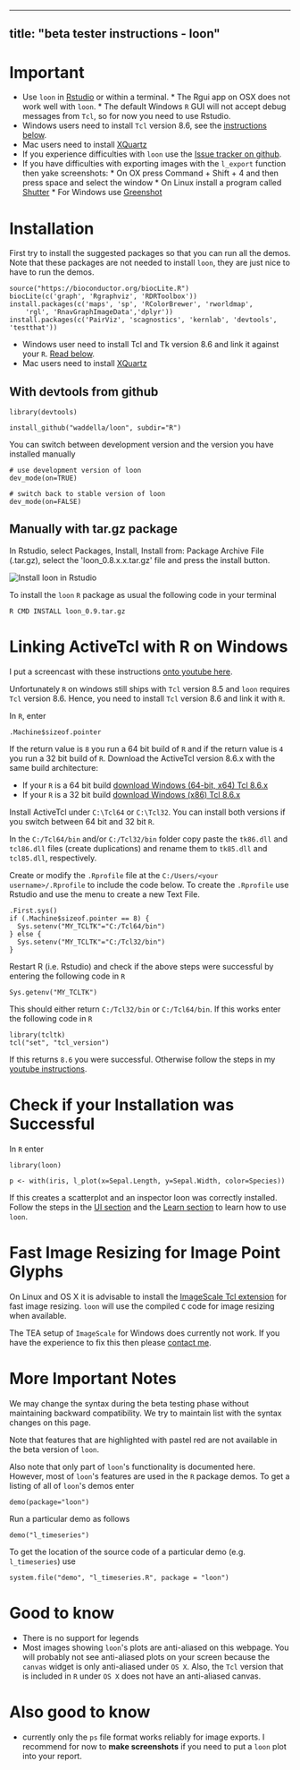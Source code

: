 
<script>
document.getElementById("beta").className += " selected";
</script>

---
title: "beta tester instructions - loon"
---

# Important

* Use `loon` in [Rstudio](https://www.rstudio.com/) or within a
  terminal.
	  * The Rgui app on OSX does not work well with `loon`.
	  * The default Windows `R` GUI will not accept debug messages
        from `Tcl`, so for now you need to use Rstudio.
* Windows users need to install `Tcl` version 8.6, see the
  [instructions below](#linking-activetcl-with-r-on-windows).
* Mac users need to install [XQuartz](https://cran.r-project.org/bin/macosx/)
* If you experience difficulties with `loon` use the
  [Issue tracker on github](https://github.com/waddella/loon/issues).
* If you have difficulties with exporting images with the `l_export`
  function then yake screenshots:
	  * On OX press Command + Shift + 4 and then press space and
		select the window
	  * On Linux install a program called [Shutter](http://shutter-project.org/)
	  * For Windows use [Greenshot](http://getgreenshot.org/)


# Installation

First try to install the suggested packages so that you can run all
the demos. Note that these packages are not needed to install `loon`,
they are just nice to have to run the demos.

~~~
source("https://bioconductor.org/biocLite.R")
biocLite(c('graph', 'Rgraphviz', 'RDRToolbox'))
install.packages(c('maps', 'sp', 'RColorBrewer', 'rworldmap',
	'rgl', 'RnavGraphImageData','dplyr'))
install.packages(c('PairViz', 'scagnostics', 'kernlab', 'devtools', 'testthat'))
~~~

* Windows user need to install Tcl and Tk version 8.6 and link it
  against your `R`. [Read below](#linking-activetcl-with-r-on-windows).
* Mac users need to install [XQuartz](https://cran.r-project.org/bin/macosx/)


## With devtools from github

~~~
library(devtools)

install_github("waddella/loon", subdir="R")
~~~

You can switch between development version and the version you have
installed manually

~~~
# use development version of loon
dev_mode(on=TRUE)

# switch back to stable version of loon 
dev_mode(on=FALSE)
~~~


## Manually with tar.gz package

In Rstudio, select Packages, Install, Install from: Package Archive
File (.tar.gz), select the 'loon_0.8.x.x.tar.gz' file and press the
install button.

![Install loon in Rstudio](images/install_rstudio.png "install loon with Rstudio.")


To install the `loon` `R` package as usual the following code in your
terminal

~~~
R CMD INSTALL loon_0.9.tar.gz
~~~


# Linking ActiveTcl with R on Windows


I put a screencast with these instructions
[onto youtube here](https://www.youtube.com/watch?v=2PsVBYNftrU).


Unfortunately `R` on windows still ships with `Tcl` version 8.5 and
`loon` requires `Tcl` version 8.6. Hence, you need to install `Tcl`
version 8.6 and link it with `R`.

In `R`, enter

~~~
.Machine$sizeof.pointer
~~~

If the return value is `8` you run a 64 bit build of `R` and if the
return value is `4` you run a 32 bit build of `R`. Download the
ActiveTcl version 8.6.x with the same build architecture:

* If your `R` is a 64 bit build [download Windows (64-bit, x64) Tcl 8.6.x](http://www.activestate.com/activetcl/downloads/thank-you?dl=http://downloads.activestate.com/ActiveTcl/releases/8.6.4.1/ActiveTcl8.6.4.1.299124-win32-x86_64-threaded.exe)
* If your `R` is a 32 bit build [download Windows (x86) Tcl 8.6.x](http://www.activestate.com/activetcl/downloads/thank-you?dl=http://downloads.activestate.com/ActiveTcl/releases/8.6.4.1/ActiveTcl8.6.4.1.299124-win32-ix86-threaded.exe)

Install ActiveTcl under `C:\Tcl64` or `C:\Tcl32`. You can install both versions if you switch between 64 bit and 32 bit `R`.

In the `C:/Tcl64/bin` and/or `C:/Tcl32/bin` folder copy paste the
`tk86.dll` and `tcl86.dll` files (create duplications) and rename them
to `tk85.dll` and `tcl85.dll`, respectively.

Create or modify the `.Rprofile` file at the `C:/Users/<your
username>/.Rprofile` to include the code below. To create the
`.Rprofile` use Rstudio and use the menu to create a new Text File.

~~~
.First.sys()
if (.Machine$sizeof.pointer == 8) {
  Sys.setenv("MY_TCLTK"="C:/Tcl64/bin")
} else {
  Sys.setenv("MY_TCLTK"="C:/Tcl32/bin")
}
~~~

Restart R (i.e. Rstudio) and check if the above steps were successful
by entering the following code in `R`

~~~
Sys.getenv("MY_TCLTK")
~~~

This should either return `C:/Tcl32/bin` or `C:/Tcl64/bin`. If this
works enter the following code in `R`

~~~
library(tcltk)
tcl("set", "tcl_version")
~~~

If this returns `8.6` you were successful. Otherwise follow the steps
in my
[youtube instructions](https://www.youtube.com/watch?v=2PsVBYNftrU).

# Check if your Installation was Successful

In `R` enter

~~~
library(loon)

p <- with(iris, l_plot(x=Sepal.Length, y=Sepal.Width, color=Species))
~~~

If this creates a scatterplot and an inspector loon was correctly
installed. Follow the steps in the [UI section](UI.html) and the
[Learn section](learn_R_intro.html) to learn how to use `loon`.


# Fast Image Resizing for Image Point Glyphs

On Linux and OS X it is advisable to install the
[ImageScale Tcl extension](https://github.com/waddella/tclImageScale)
for fast image resizing. `loon` will use the compiled `C` code for
image resizing when available.

The TEA setup of `ImageScale` for Windows does currently not work. If
you have the experience to fix this then please
[contact me](mailto:adrian@waddell.ch).


# More Important Notes

<!-- If you are using this version of `loon` you have volunteered to be a beta
tester. Please report typos and bugs to `adrian@waddell.ch`.-->

We may change the syntax during the beta testing phase without
maintaining backward compatibility. We try to maintain list with the
syntax changes on this page.

<div class="todo">

Note that features that are highlighted with pastel red are not
available in the beta version of `loon`.

</div>

Also note that only part of `loon`'s functionality is documented
here. However, most of `loon`'s features are used in the `R` package
demos. To get a listing of all of `loon`'s demos enter

~~~
demo(package="loon")
~~~

Run a particular demo as follows

~~~
demo("l_timeseries")
~~~

To get the location of the source code of a particular demo
(e.g. `l_timeseries`) use

~~~
system.file("demo", "l_timeseries.R", package = "loon")
~~~

# Good to know

- There is no support for legends
- Most images showing `loon`'s plots are anti-aliased on this
  webpage. You will probably not see anti-aliased plots on your screen
  because the `canvas` widget is only anti-aliased under `OS X`. Also,
  the `Tcl` version that is included in `R` under `OS X` does not have
  an anti-aliased canvas.

# Also good to know

- currently only the `ps` file format works reliably for image
 exports. I recommend for now to **make screenshots** if you need to
 put a `loon` plot into your report.

